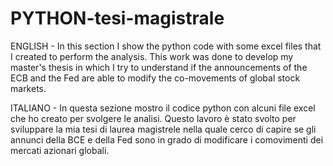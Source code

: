 # PYTHON-tesi-magistrale
ENGLISH - In this section I show the python code with some excel files that I created to perform the analysis. This work was done to develop my master's thesis in which I try to understand if the announcements of the ECB and the Fed are able to modify the co-movements of global stock markets.

ITALIANO - In questa sezione mostro il codice python con alcuni file excel che ho creato per svolgere le analisi. Questo lavoro è stato svolto per sviluppare la mia tesi di laurea magistrele nella quale cerco di capire se gli annunci della BCE e della Fed sono in grado di modificare i comovimenti dei mercati azionari globali.

